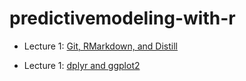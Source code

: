 # predictivemodeling-with-r

- Lecture 1: [Git, RMarkdown, and Distill](https://issactoast.github.io/predictivemodeling-with-r/lecture/lec1.html)

- Lecture 1: [dplyr and ggplot2](https://issactoast.github.io/predictivemodeling-with-r/lecture/lec2.html)